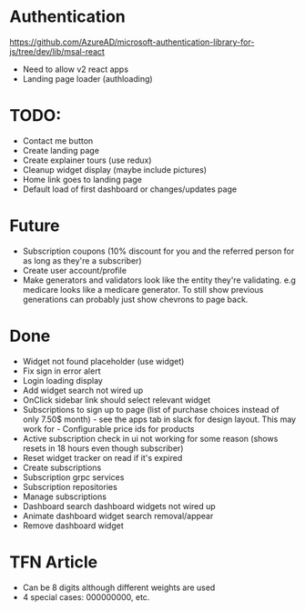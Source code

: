 # Authentication
https://github.com/AzureAD/microsoft-authentication-library-for-js/tree/dev/lib/msal-react

- Need to allow v2 react apps
- Landing page loader (authloading)

# TODO:
- Contact me button
- Create landing page
- Create explainer tours (use redux)
- Cleanup widget display (maybe include pictures)
- Home link goes to landing page
- Default load of first dashboard or changes/updates page

# Future
- Subscription coupons (10% discount for you and the referred person for as long as they're a subscriber)
- Create user account/profile
- Make generators and validators look like the entity they're validating. e.g medicare looks like a medicare generator. To still show previous generations can probably just show chevrons to page back.

# Done
- Widget not found placeholder (use widget)
- Fix sign in error alert
- Login loading display
- Add widget search not wired up
- OnClick sidebar link should select relevant widget
- Subscriptions to sign up to page (list of purchase choices instead of only 7.50$ month) - see the apps tab in slack for design layout. This may work for - Configurable price ids for products
- Active subscription check in ui not working for some reason (shows resets in 18 hours even though subscriber)
- Reset widget tracker on read if it's expired
- Create subscriptions
- Subscription grpc services
- Subscription repositories
- Manage subscriptions
- Dashboard search dashboard widgets not wired up
- Animate dashboard widget search removal/appear
- Remove dashboard widget


# TFN Article
- Can be 8 digits although different weights are used
- 4 special cases: 000000000, etc.